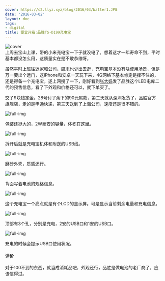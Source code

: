 ```yaml
---
cover: https://c2.llyz.xyz/blog/2016/03/batter1.JPG
date: '2016-03-02'
layout: doc
tags:
- digital
title: 便宜开箱:品胜TS-D199充电宝
---
```


![cover](https://c2.llyz.xyz/blog/2016/03/batter1.JPG)  
上周去宝山上课，带的小米充电宝一下子就没电了，想着这才一年寿命不到，平时基本都没怎么用，这质量实在是不敢恭维呀。

虽然平时上班往返家和公司，周末也少出去逛，充电宝基本没有啥使用场景，但是万一要出个远门，这iPhone和安卓一天玩下来，4G网络下基本肯定是撑不住的，还是得备一个充电宝，遂上网搜了一下，刚好看到[张大妈](https://www.smzdm.com/p/6029467/)发了品胜这个LED电库二代的预售信息，看了下外观和价格还可以，就下单买了。

交了9块钱定金，28号付了余下的90元尾款，第二天就从深圳发货了，品胜官方旗舰店，走的是申通快递，第三天送到了上海公司，速度还是很不错的。

![full-img](https://c2.llyz.xyz/blog/2016/03/batter2.JPG)

包装还挺大的，2W毫安的容量，体积在这里。

![full-img](https://c2.llyz.xyz/blog/2016/03/batter3.JPG)

拆开后就是充电宝机体和附送的USB线。

![full-img](https://c2.llyz.xyz/blog/2016/03/batter4.JPG)

磨砂外壳，质感还行。

![full-img](https://c2.llyz.xyz/blog/2016/03/batter5.JPG)

背面写着电池的规格信息。

![full-img](https://c2.llyz.xyz/blog/2016/03/batter6.JPG)

这个充电宝一个亮点就是有个LCD的显示屏，可是显示当前剩余电量和充电信息。

![full-img](https://c2.llyz.xyz/blog/2016/03/batter7.JPG)

顶部有3个孔，分别是充电，2安的USB口和1安的USB口。

![full-img](https://c2.llyz.xyz/blog/2016/03/batter8.JPG)

充电的时候会提示USB口使用状况。

#### 评价

对于100不到的东西，就当成消耗品吧，外观还行，品胜是做电池的老厂商了，应该信得过。

